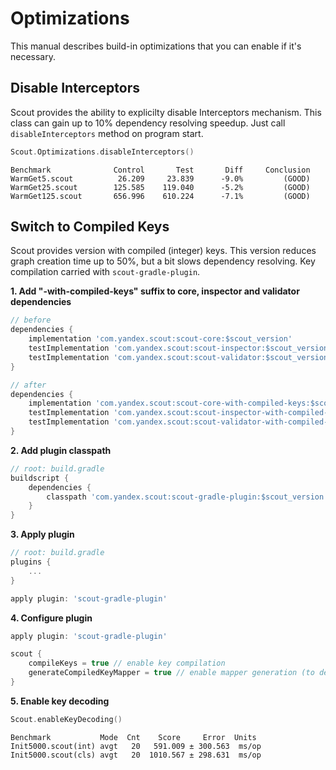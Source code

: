 # Optimizations
This manual describes build-in optimizations that you can enable if it's necessary.

## Disable Interceptors
Scout provides the ability to explicilty disable Interceptors mechanism. This class can gain up to 10% dependency resolving speedup. Just call `disableInterceptors` method on program start.
```kotlin
Scout.Optimizations.disableInterceptors()
```

```
Benchmark              Control       Test       Diff     Conclusion
WarmGet5.scout          26.209     23.839      -9.0%         (GOOD)
WarmGet25.scout        125.585    119.040      -5.2%         (GOOD)
WarmGet125.scout       656.996    610.224      -7.1%         (GOOD)
```

## Switch to Compiled Keys
Scout provides version with compiled (integer) keys. This version reduces graph creation time up to 50%, but a bit slows dependency resolving. Key compilation carried with `scout-gradle-plugin`.

**1. Add "-with-compiled-keys" suffix to core, inspector and validator dependencies**
```groovy
// before
dependencies {
    implementation 'com.yandex.scout:scout-core:$scout_version'
    testImplementation 'com.yandex.scout:scout-inspector:$scout_version'
    testImplementation 'com.yandex.scout:scout-validator:$scout_version'
}

// after
dependencies {
    implementation 'com.yandex.scout:scout-core-with-compiled-keys:$scout_version'
    testImplementation 'com.yandex.scout:scout-inspector-with-compiled-keys:$scout_version'
    testImplementation 'com.yandex.scout:scout-validator-with-compiled-keys:$scout_version'
}
```

**2. Add plugin classpath**
```groovy
// root: build.gradle
buildscript {
    dependencies {
        classpath 'com.yandex.scout:scout-gradle-plugin:$scout_version'
    }
}
```

**3. Apply plugin**
```groovy
// root: build.gradle
plugins {
    ...
}

apply plugin: 'scout-gradle-plugin'
```

**4. Configure plugin**
```groovy
apply plugin: 'scout-gradle-plugin'

scout {
    compileKeys = true // enable key compilation
    generateCompiledKeyMapper = true // enable mapper generation (to decode compiled keys in stacktraces)
}
```

**5. Enable key decoding**
```kotlin
Scout.enableKeyDecoding()
```

```
Benchmark           Mode  Cnt    Score     Error  Units
Init5000.scout(int) avgt   20   591.009 ± 300.563  ms/op
Init5000.scout(cls) avgt   20  1010.567 ± 298.631  ms/op
```
